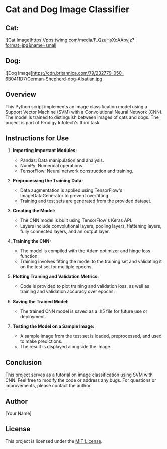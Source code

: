 # Cat and Dog Image Classifier
## Cat: 
![Cat Image]https://pbs.twimg.com/media/F_QzuHsXoAApvjz?format=jpg&name=small

## Dog:
![Dog Image]https://cdn.britannica.com/79/232779-050-6B0411D7/German-Shepherd-dog-Alsatian.jpg
## Overview

This Python script implements an image classification model using a Support Vector Machine (SVM) with a Convolutional Neural Network (CNN). The model is trained to distinguish between images of cats and dogs. The project is part of Prodigy Infotech's third task.

## Instructions for Use

1. **Importing Important Modules:**
   - Pandas: Data manipulation and analysis.
   - NumPy: Numerical operations.
   - TensorFlow: Neural network construction and training.

2. **Preprocessing the Training Data:**
   - Data augmentation is applied using TensorFlow's ImageDataGenerator to prevent overfitting.
   - Training and test sets are generated from the provided dataset.

3. **Creating the Model:**
   - The CNN model is built using TensorFlow's Keras API.
   - Layers include convolutional layers, pooling layers, flattening layers, fully connected layers, and an output layer.

4. **Training the CNN:**
   - The model is compiled with the Adam optimizer and hinge loss function.
   - Training involves fitting the model to the training set and validating it on the test set for multiple epochs.

5. **Plotting Training and Validation Metrics:**
   - Code is provided to plot training and validation loss, as well as training and validation accuracy over epochs.

6. **Saving the Trained Model:**
   - The trained CNN model is saved as a .h5 file for future use or deployment.

7. **Testing the Model on a Sample Image:**
   - A sample image from the test set is loaded, preprocessed, and used to make predictions.
   - The result is displayed alongside the image.

## Conclusion

This project serves as a tutorial on image classification using SVM with CNN. Feel free to modify the code or address any bugs. For questions or improvements, please contact the author.

## Author

[Your Name]

## License

This project is licensed under the [MIT License](LICENSE).
